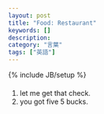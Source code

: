 ```yaml
---
layout: post
title: "Food: Restaurant"
keywords: []
description: 
category: "言葉"
tags: ["英語"]
---
```

{% include JB/setup %}

####
1. let me get that check.
2. you got five 5 bucks.
